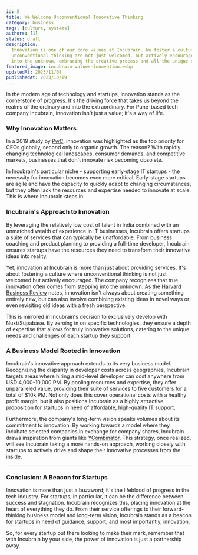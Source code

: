 ```yaml
---
id: 5
title: We Welcome Unconventional Innovative Thinking
category: business
tags: [culture, systems]
authors: [1]
status: draft
description:
  Innovation is one of our core values at Incubrain. We foster a culture where new ideas and
  unconventional thinking are not just welcomed, but actively encouraged. We're not afraid to step
  into the unknown, embracing the creative process and all the unique solutions it brings.
featured_image: incubrain-values-innovation.webp
updatedAt: 2023/11/08
publishedAt: 2023/10/19
---
```


In the modern age of technology and startups, innovation stands as the cornerstone of progress. It's
the driving force that takes us beyond the realms of the ordinary and into the extraordinary. For
Pune-based tech company Incubrain, innovation isn't just a value; it's a way of life.

### **Why Innovation Matters**

In a 2019 study by [PwC](https://www.pwc.com/gx/en/ceo-agenda/ceosurvey/2019.html), innovation was
highlighted as the top priority for CEOs globally, second only to organic growth. The reason? With
rapidly changing technological landscapes, consumer demands, and competitive markets, businesses
that don't innovate risk becoming obsolete.

In Incubrain's particular niche - supporting early-stage IT startups - the necessity for innovation
becomes even more critical. Early-stage startups are agile and have the capacity to quickly adapt to
changing circumstances, but they often lack the resources and expertise needed to innovate at scale.
This is where Incubrain steps in.

### **Incubrain's Approach to Innovation**

By leveraging the relatively low cost of talent in India combined with an unmatched wealth of
experience in IT businesses, Incubrain offers startups a suite of services that can typically be
unaffordable. From business coaching and product planning to providing a full-time developer,
Incubrain ensures startups have the resources they need to transform their innovative ideas into
reality.

Yet, innovation at Incubrain is more than just about providing services. It's about fostering a
culture where unconventional thinking is not just welcomed but actively encouraged. The company
recognizes that true innovation often comes from stepping into the unknown. As the
[Harvard Business Review](https://hbr.org/2019/06/the-4-types-of-innovation-and-the-problems-they-solve)
notes, innovation isn't always about creating something entirely new, but can also involve combining
existing ideas in novel ways or even revisiting old ideas with a fresh perspective.

This is mirrored in Incubrain's decision to exclusively develop with Nuxt/Supabase. By zeroing in on
specific technologies, they ensure a depth of expertise that allows for truly innovative solutions,
catering to the unique needs and challenges of each startup they support.

### **A Business Model Rooted in Innovation**

Incubrain's innovative approach extends to its very business model. Recognizing the disparity in
developer costs across geographies, Incubrain targets areas where hiring a mid-level developer can
cost anywhere from USD 4,000-10,000 PM. By pooling resources and expertise, they offer unparalleled
value, providing their suite of services to five customers for a total of $10k PM. Not only does
this cover operational costs with a healthy profit margin, but it also positions Incubrain as a
highly attractive proposition for startups in need of affordable, high-quality IT support.

Furthermore, the company's long-term vision speaks volumes about its commitment to innovation. By
working towards a model where they incubate selected companies in exchange for company shares,
Incubrain draws inspiration from giants like [YCombinator](https://www.ycombinator.com/). This
strategy, once realized, will see Incubrain taking a more hands-on approach, working closely with
startups to actively drive and shape their innovative processes from the inside.

---

### **Conclusion: A Beacon for Startups**

Innovation is more than just a buzzword; it's the lifeblood of progress in the tech industry. For
startups, in particular, it can be the difference between success and stagnation. Incubrain
recognizes this, placing innovation at the heart of everything they do. From their service offerings
to their forward-thinking business model and long-term vision, Incubrain stands as a beacon for
startups in need of guidance, support, and most importantly, innovation.

So, for every startup out there looking to make their mark, remember that with Incubrain by your
side, the power of innovation is just a partnership away.

